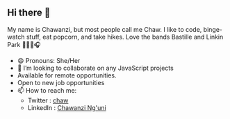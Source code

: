 ## Hi there 👋

My name is Chawanzi, but most people call me Chaw.
I like to code, binge-watch stuff, eat popcorn, and take hikes.
Love the bands Bastille and Linkin Park 🤘🏾🎼🎧

- 😄 Pronouns: She/Her
- 👯 I’m looking to collaborate on any JavaScript projects
- Available for remote opportunities.
- Open to new job opportunities
- 📫 How to reach me: 
  - Twitter : [chaw](https://twitter.com/chawfronaut)
  - LinkedIn : [Chawanzi Ng'uni](https://www.linkedin.com/in/chawanzi-ng-uni/)

<!--
**chaw-bot/chaw-bot** is a ✨ _special_ ✨ repository because its `README.md` (this file) appears on your GitHub profile.

Here are some ideas to get you started:

- 🔭 I’m currently working on ...
- 🌱 I’m currently learning ...
- 👯 I’m looking to collaborate on ...
- 🤔 I’m looking for help with ...
- 💬 Ask me about ...
- 📫 How to reach me: ...
- 😄 Pronouns: ...
- ⚡ Fun fact: ...
-->
